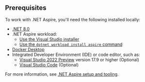 ## Prerequisites

To work with .NET Aspire, you'll need the following installed locally:

- [.NET 8.0](https://dotnet.microsoft.com/download/dotnet/8.0)
- .NET Aspire workload:
  - [Use the Visual Studio installer](../fundamentals/setup-tooling.md?tabs=visual-studio#install-net-aspire)
  - [Use the `dotnet workload install aspire` command](../fundamentals/setup-tooling.md?tabs=dotnet-cli#install-net-aspire)
- [Docker Desktop](https://www.docker.com/products/docker-desktop/)
- Integrated Developer Environment (IDE) or code editor, such as:
  - [Visual Studio 2022 Preview](https://visualstudio.microsoft.com/vs/preview/) version 17.9 or higher (Optional)
  - [Visual Studio Code](https://code.visualstudio.com/) (Optional)

For more information, see [.NET Aspire setup and tooling](../fundamentals/setup-tooling.md).
